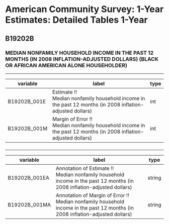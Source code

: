# American Community Survey: 1-Year Estimates: Detailed Tables 1-Year

## B19202B

### MEDIAN NONFAMILY HOUSEHOLD INCOME IN THE PAST 12 MONTHS (IN 2008 INFLATION-ADJUSTED DOLLARS) (BLACK OR AFRICAN AMERICAN ALONE HOUSEHOLDER)

___

| variable | label | type |
| ----- | ----- | ----- |
| B19202B_001E | Estimate !!<br>Median nonfamily household income in the past 12 months (in 2008 inflation-adjusted dollars) | int |
| B19202B_001M | Margin of Error !!<br>Median nonfamily household income in the past 12 months (in 2008 inflation-adjusted dollars) | int |
### 

___

| variable | label | type |
| ----- | ----- | ----- |
| B19202B_001EA | Annotation of Estimate !!<br>Median nonfamily household income in the past 12 months (in 2008 inflation-adjusted dollars) | string |
| B19202B_001MA | Annotation of Margin of Error !!<br>Median nonfamily household income in the past 12 months (in 2008 inflation-adjusted dollars) | string |

